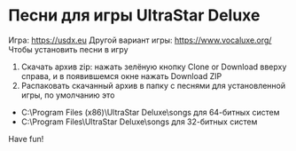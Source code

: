 # Песни для игры UltraStar Deluxe
Игра: https://usdx.eu
Другой вариант игры: https://www.vocaluxe.org/
Чтобы установить песни в игру
1. Скачать архив zip: нажать зелёную кнопку Clone or Download вверху справа, и в появившемся окне нажать Download ZIP
2. Распаковать скачанный архив в папку с песнями для установленной игры, по умолчанию это 
 - C:\Program Files (x86)\UltraStar Deluxe\songs для 64-битных систем
 - C:\Program Files\UltraStar Deluxe\songs для 32-битных систем
 
 Have fun!
